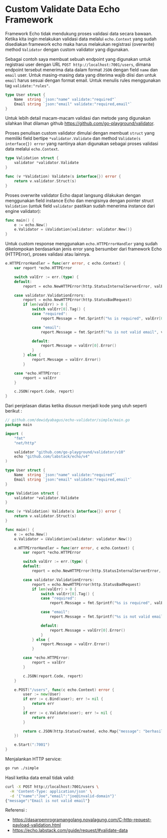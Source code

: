 # Custom Validate Data Echo Framework
Framework Echo tidak mendukung proses validasi data secara bawaan. Ketika kita ingin melakukan validasi data melalui `echo.Context` yang sudah disediakan framework echo maka harus melakukan registrasi (overwrite) method `Validator` dengan custom validator yang digunakan.

Sebagai contoh saya membuat sebuah endpoint yang digunakan untuk registrasi user dengan URL `POST http://localhost:7001/users`, dimana endpoint tersebut menerima data dalam format `JSON` dengan field `name` dan `email` user. Untuk masing-masing data yang diterima wajib diisi dan untuk `email` harus sesuai dengan format email. Untuk menulis rules menggunakan tag `validate:"rules"`.   
```go
type User struct {
    Name  string `json:"name" validate:"required"`
    Email string `json:"email" validate:"required,email"`
}
```
Untuk lebih detail macam-macam validasi dan metode yang digunakan silahkan lihat dilaman github https://github.com/go-playground/validator.

Proses penulisan custom validator dimulai dengan membuat `struct` yang memiliki field bertipe `*validator.Validate` dan method `Validate(s interface{}) error` yang nantinya akan digunakan sebagai proses validasi data melalui `echo.Context`.
```go
type Validation struct {
	validator *validator.Validate
}

func (v *Validation) Validate(s interface{}) error {
	return v.validator.Struct(s)
}
```

Proses overwrite validator Echo dapat langsung dilakukan dengan menggunakan field instance Echo dan mengisinya dengan pointer struct `Validation` (untuk field `validator` pastikan sudah menerima instance dari engine validator):   
```go
func main() {
    e := echo.New()
    e.Validator = &Validation{validator: validator.New()}
}
```

Untuk custom response menggunakan `echo.HTTPErrorHandler` yang sudah dikelompokan berdasarkan jenis error yang bersumber dari framework Echo (HTTPError), proses validasi atau lainnya.
```go
e.HTTPErrorHandler = func(err error, c echo.Context) {
    var report *echo.HTTPError

    switch valErr := err.(type) {
    default:
        report = echo.NewHTTPError(http.StatusInternalServerError, valErr.Error())

    case validator.ValidationErrors:
        report = echo.NewHTTPError(http.StatusBadRequest)
        if len(valErr) > 0 {
            switch valErr[0].Tag() {
            case "required":
                report.Message = fmt.Sprintf("%s is required", valErr[0].Field())

            case "email":
                report.Message = fmt.Sprintf("%s is not valid email", valErr[0].Field())

            default:
                report.Message = valErr[0].Error()
            }
        } else {
            report.Message = valErr.Error()
        }

    case *echo.HTTPError:
        report = valErr
    }

    c.JSON(report.Code, report)
}
```

Dari penjelasan diatas ketika disusun menjadi kode yang utuh seperti berikut :
```go
// github.com/dewidyabagus/echo-validator/simple/main.go
package main

import (
	"fmt"
	"net/http"

	validator "github.com/go-playground/validator/v10"
	echo "github.com/labstack/echo/v4"
)

type User struct {
	Name  string `json:"name" validate:"required"`
	Email string `json:"email" validate:"required,email"`
}

type Validation struct {
	validator *validator.Validate
}

func (v *Validation) Validate(s interface{}) error {
	return v.validator.Struct(s)
}

func main() {
	e := echo.New()
	e.Validator = &Validation{validator: validator.New()}

	e.HTTPErrorHandler = func(err error, c echo.Context) {
		var report *echo.HTTPError

		switch valErr := err.(type) {
		default:
			report = echo.NewHTTPError(http.StatusInternalServerError, valErr.Error())

		case validator.ValidationErrors:
			report = echo.NewHTTPError(http.StatusBadRequest)
			if len(valErr) > 0 {
				switch valErr[0].Tag() {
				case "required":
					report.Message = fmt.Sprintf("%s is required", valErr[0].Field())

				case "email":
					report.Message = fmt.Sprintf("%s is not valid email", valErr[0].Field())

				default:
					report.Message = valErr[0].Error()
				}
			} else {
				report.Message = valErr.Error()
			}

		case *echo.HTTPError:
			report = valErr
		}

		c.JSON(report.Code, report)
	}

	e.POST("/users", func(c echo.Context) error {
		user := new(User)
		if err := c.Bind(user); err != nil {
			return err
		}
		if err := c.Validate(user); err != nil {
			return err
		}

		return c.JSON(http.StatusCreated, echo.Map{"message": "berhasil membuat user baru!"})
	})

	e.Start(":7001")
}
```

Menjalankan HTTP service:
```bash
go run ./simple
```

Hasil ketika data email tidak valid:
```bash
curl -X POST http://localhost:7001/users \
  -H 'Content-Type: application/json' \
  -d '{"name":"Joe","email":"joe@invalid-domain"}'
{"message":"Email is not valid email"}
```

Referensi :
- https://dasarpemrogramangolang.novalagung.com/C-http-request-payload-validation.html
- https://echo.labstack.com/guide/request/#validate-data
